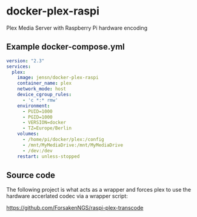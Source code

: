 # docker-plex-raspi
Plex Media Server with Raspberry Pi hardware encoding

## Example docker-compose.yml
```yml
version: "2.3"
services:
  plex:
    image: jensn/docker-plex-raspi
    container_name: plex
    network_mode: host
    device_cgroup_rules:
      - 'c *:* rmw'
    environment:
      - PUID=1000
      - PGID=1000
      - VERSION=docker
      - TZ=Europe/Berlin
    volumes:
      - /home/pi/docker/plex:/config
      - /mnt/MyMediaDrive:/mnt/MyMediaDrive
      - /dev:/dev
    restart: unless-stopped
```
## Source code

The following project is what acts as a wrapper and forces plex to use the hardware accerlated codec via a wrapper script:

https://github.com/ForsakenNGS/raspi-plex-transcode
